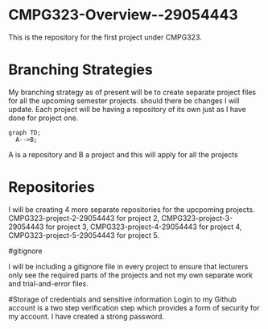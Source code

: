 # CMPG323-Overview--29054443
This is the repository for the first project under CMPG323.

# Branching Strategies

My branching strategy as of present will be to create separate project files for all the upcoming semester projects.
should there be changes I will update.
Each project will be having a repository of its own just as I have done for project one.

```mermaid 
graph TD;    
  A-->B;     
```          
A is a repository and B a project and this will apply for all the projects 

# Repositories 

I will be creating 4 more separate repositories for the upcpoming projects.
CMPG323-project-2-29054443 for project 2,
CMPG323-project-3-29054443 for project 3,
CMPG323-project-4-29054443 for project 4,
CMPG323-project-5-29054443 for project 5.

#gitignore

I will be including a gitignore file in every project to ensure that lecturers only see the required parts of the projects and not my own separate work and trial-and-error files.

#Storage of credentials and sensitive information
Login to my Github account is a two step verification step which provides a form of security for my account.
I have created a strong password.
